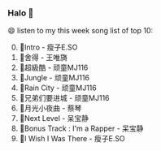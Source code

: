 

### Halo 👋

😄 listen to my this week song list of top 10:

0. 🌈Intro - 瘦子E.SO
1. 🌈舍得 - 王唯旖
2. 🌈超級酷 - 顽童MJ116
3. 🌈Jungle - 顽童MJ116
4. 🌈Rain City - 顽童MJ116
5. 🌈兄弟们要进城 - 顽童MJ116
6. 🌈月光小夜曲 - 蔡琴
7. 🌈Next Level - 呆宝静
8. 🌈Bonus Track : I'm a Rapper - 呆宝静
9. 🌈I Wish I Was There - 瘦子E.SO

